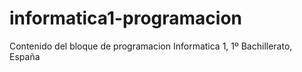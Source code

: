 # informatica1-programacion
Contenido del bloque de programacion Informatica 1, 1º Bachillerato, España
